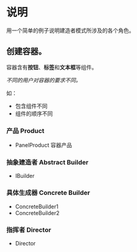 # 说明

用一个简单的例子说明建造者模式所涉及的各个角色。

## 创建容器。

容器含有**按钮**、**标签**和**文本框**等组件。

*不同的用户对容器的要求不同。*

如：
- 包含组件不同
- 组件的顺序不同

### 产品 Product

- PanelProduct 容器产品

### 抽象建造者 Abstract Builder

- IBuilder

### 具体生成器 Concrete Builder

- ConcreteBuilder1 
- ConcreteBuilder2

### 指挥者 Director

- Director


